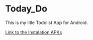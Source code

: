 # Today_Do

This is my litle Todolist App for Android.

[Link to the Instalation APKs](https://github.com/Conlix/Today_Do/tree/main/APKs)